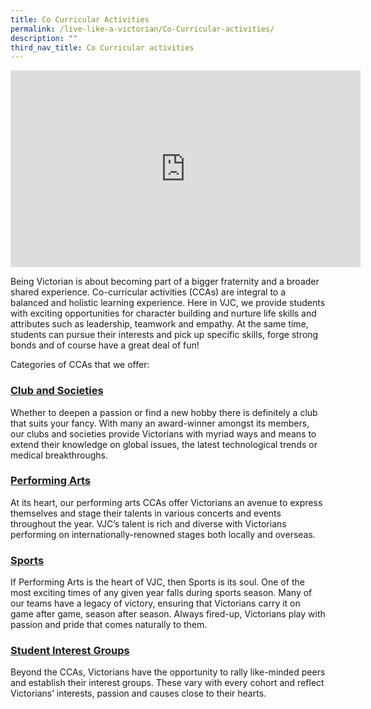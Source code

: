 ```yaml
---
title: Co Curricular Activities
permalink: /live-like-a-victorian/Co-Curricular-activities/
description: ""
third_nav_title: Co Curricular activities
---
```

<iframe width="560" height="315" src="https://www.youtube.com/embed/vIl1K-0cBWg?controls=0&autoplay=1" title="YouTube video player" frameborder="0" allow="accelerometer; autoplay; clipboard-write; encrypted-media; gyroscope; picture-in-picture" allowfullscreen></iframe>

Being Victorian is about becoming part of a bigger fraternity and a broader shared experience. Co-curricular activities (CCAs) are integral to a balanced and holistic learning experience. Here in VJC, we provide students with exciting opportunities for character building and nurture life skills and attributes such as leadership, teamwork and empathy. At the same time, students can pursue their interests and pick up specific skills, forge strong bonds and of course have a great deal of fun!

Categories of CCAs that we offer:

### [Club and Societies ](/live-like-a-victorian/co-curricular-activities/clubs-societies/)

Whether to deepen a passion or find a new hobby there is definitely a club that suits your fancy. With many an award-winner amongst its members, our clubs and societies provide Victorians with myriad ways and means to extend their knowledge on global issues, the latest technological trends or medical breakthroughs.


### [Performing Arts](/live-like-a-victorian/co-curricular-activities/performing-arts/)

At its heart, our performing arts CCAs offer Victorians an avenue to express themselves and stage their talents in various concerts and events throughout the year. VJC’s talent is rich and diverse with Victorians performing on internationally-renowned stages both locally and overseas.



### [Sports](/live-like-a-victorian/co-curricular-activities/sports/)

If Performing Arts is the heart of VJC, then Sports is its soul. One of the most exciting times of any given year falls during sports season. Many of our teams have a legacy of victory, ensuring that Victorians carry it on game after game, season after season. Always fired-up, Victorians play with passion and pride that comes naturally to them.

### [Student Interest Groups](/live-like-a-victorian/Co-Curricular-activities/SIG/)

Beyond the CCAs, Victorians have the opportunity to rally like-minded peers and establish their interest groups. These vary with every cohort and reflect Victorians’ interests, passion and causes close to their hearts.